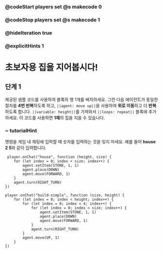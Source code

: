 ### @codeStart players set @s makecode 0
### @codeStop players set @s makecode 1

### @hideIteration true 
### @explicitHints 1

# 초보자용 집을 지어봅시다!

## 단계 1
제공된 샘플 코드를 사용하여 블록의 행 1개를 배치하세요. 그런 다음 에이전트가 동일한 절차를 **4번 반복**하도록 하고, ``||agent: move up||``을 사용하여 **위로 이동**하고 더 **반복**하도록 합니다. ``||variable: height||``를 가져와서 ``||loops: repeat||`` 블록에 추가하세요. 이 코드를 사용하면 **1채**의 집을 지을 수 있습니다.

### ~ tutorialHint
명령을 게임 내 채팅에 입력할 때 숫자를 입력하는 것을 잊지 마세요. 예를 들어 **house 2 5**와 같이 입력합니다.

```template    
 player.onChat("house", function (height, size) {
    for (let index = 0; index < size; index++) {
        agent.setItem(STONE, 1, 1)
        agent.place(DOWN)
        agent.move(FORWARD, 1)
    }
    agent.turn(RIGHT_TURN)
})
```

```ghost
player.onChat("build-simple", function (size, height) {
    for (let index = 0; index < height; index++) {
        for (let index = 0; index < 4; index++) {
            for (let index = 0; index < size; index++) {
                agent.setItem(STONE, 1, 1)
                agent.place(DOWN)
                agent.move(FORWARD, 1)
            }
            agent.turn(RIGHT_TURN)
        }
        agent.move(UP, 1)
    }
})
```



